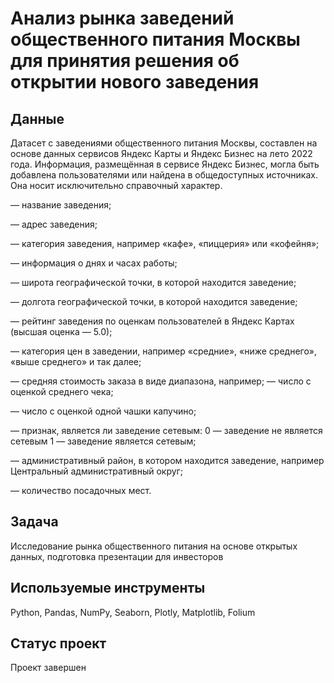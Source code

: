 # Анализ рынка заведений общественного питания Москвы для принятия решения об открытии нового заведения
## Данные

Датасет с заведениями общественного питания Москвы, составлен на основе данных сервисов Яндекс Карты и Яндекс Бизнес на лето 2022 года. Информация, размещённая в сервисе Яндекс Бизнес, могла быть добавлена пользователями или найдена в общедоступных источниках. Она носит исключительно справочный характер.

— название заведения;

— адрес заведения;

— категория заведения, например «кафе», «пиццерия» или «кофейня»;

— информация о днях и часах работы;

— широта географической точки, в которой находится заведение;

— долгота географической точки, в которой находится заведение;

— рейтинг заведения по оценкам пользователей в Яндекс Картах (высшая оценка — 5.0);

— категория цен в заведении, например «средние», «ниже среднего», «выше среднего» и так далее;

— средняя стоимость заказа в виде диапазона, например;
— число с оценкой среднего чека;

— число с оценкой одной чашки капучино;

— признак, является ли заведение сетевым: 0 — заведение не является сетевым 1 — заведение является сетевым;

— административный район, в котором находится заведение, например Центральный административный округ;

— количество посадочных мест.

## Задача
Исследование рынка общественного питания на основе открытых данных, подготовка презентации для инвесторов

## Используемые инструменты
Python, Pandas, NumPy, Seaborn, Plotly, Matplotlib, Folium

## Статус проект
Проект завершен
